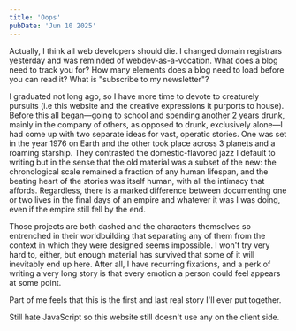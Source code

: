 ```yaml
---
title: 'Oops'
pubDate: 'Jun 10 2025'
---
```


Actually, I think all web developers should die. I changed domain registrars yesterday and was reminded of webdev-as-a-vocation. What does a blog need to track you for? How many elements does a blog need to load before you can read it? What is "subscribe to my newsletter"? 

I graduated not long ago, so I have more time to devote to creaturely pursuits (i.e this website and the creative expressions it purports to house). Before this all began&mdash;going to school and spending another 2 years drunk, mainly in the company of others, as opposed to drunk, exclusively alone&mdash;I had come up with two separate ideas for vast, operatic stories. One was set in the year 1976 on Earth and the other took place across 3 planets and a roaming starship. They contrasted the domestic-flavored jazz I default to writing but in the sense that the old material was a subset of the new: the chronological scale remained a fraction of any human lifespan, and the beating heart of the stories was itself human, with all the intimacy that affords. Regardless, there is a marked difference between documenting one or two lives in the final days of an empire and whatever it was I was doing, even if the empire still fell by the end.

Those projects are both dashed and the characters themselves so entrenched in their worldbuilding that separating any of them from the context in which they were designed seems impossible. I won't try very hard to, either, but enough material has survived that some of it will inevitably end up here. After all, I have recurring fixations, and a perk of writing a very long story is that every emotion a person could feel appears at some point. 

Part of me feels that this is the first and last real story I'll ever put together.

Still hate JavaScript so this website still doesn't use any on the client side.

